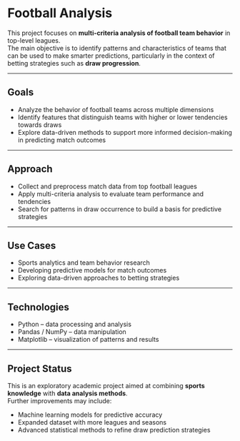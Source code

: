 # Football Analysis

This project focuses on **multi-criteria analysis of football team behavior** in top-level leagues.  
The main objective is to identify patterns and characteristics of teams that can be used to make smarter predictions, particularly in the context of betting strategies such as **draw progression**.

---

## Goals

- Analyze the behavior of football teams across multiple dimensions  
- Identify features that distinguish teams with higher or lower tendencies towards draws  
- Explore data-driven methods to support more informed decision-making in predicting match outcomes  

---

## Approach

- Collect and preprocess match data from top football leagues  
- Apply multi-criteria analysis to evaluate team performance and tendencies  
- Search for patterns in draw occurrence to build a basis for predictive strategies  

---

## Use Cases

- Sports analytics and team behavior research  
- Developing predictive models for match outcomes  
- Exploring data-driven approaches to betting strategies  

---

## Technologies

- Python – data processing and analysis  
- Pandas / NumPy – data manipulation  
- Matplotlib – visualization of patterns and results  

---

## Project Status

This is an exploratory academic project aimed at combining **sports knowledge** with **data analysis methods**.  
Further improvements may include:  
- Machine learning models for predictive accuracy  
- Expanded dataset with more leagues and seasons  
- Advanced statistical methods to refine draw prediction strategies  

